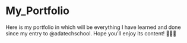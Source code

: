 # My_Portfolio

Here is my portfolio in which will be everything I have learned and done since my entry to @adatechschool. 
Hope you'll enjoy its content! 👩🏻‍💻
